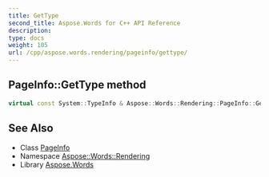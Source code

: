 ```yaml
---
title: GetType
second_title: Aspose.Words for C++ API Reference
description: 
type: docs
weight: 105
url: /cpp/aspose.words.rendering/pageinfo/gettype/
---
```

## PageInfo::GetType method




```cpp
virtual const System::TypeInfo & Aspose::Words::Rendering::PageInfo::GetType() const override
```

## See Also

* Class [PageInfo](../)
* Namespace [Aspose::Words::Rendering](../../)
* Library [Aspose.Words](../../../)
